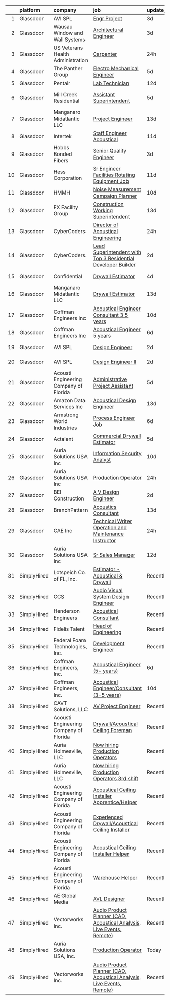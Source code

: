 

|    | platform    | company                                | job                                                                                                                                                                                                                                                                                                                                                                                                                                                                                                                                                                                                                                                                                                                                                                                                                                                                                                                                                                                                                                                                                                                                                                                                                                                                                                                                                                                                                       | update_time   | location                     |
|---:|:------------|:---------------------------------------|:--------------------------------------------------------------------------------------------------------------------------------------------------------------------------------------------------------------------------------------------------------------------------------------------------------------------------------------------------------------------------------------------------------------------------------------------------------------------------------------------------------------------------------------------------------------------------------------------------------------------------------------------------------------------------------------------------------------------------------------------------------------------------------------------------------------------------------------------------------------------------------------------------------------------------------------------------------------------------------------------------------------------------------------------------------------------------------------------------------------------------------------------------------------------------------------------------------------------------------------------------------------------------------------------------------------------------------------------------------------------------------------------------------------------------|:--------------|:-----------------------------|
|  1 | Glassdoor   | AVI SPL                                | [Engr Project](https://www.glassdoor.com/partner/jobListing.htm?pos=130&ao=1136043&s=58&guid=000001828168e0288a6342cfacb056e5&src=GD_JOB_AD&t=SR&vt=w&cs=1_1f0d420a&cb=1660028510653&jobListingId=1008055071854&jrtk=3-0-1ga0mho2qk269801-1ga0mho38i4kt800-7e5b952e4f35a52f-)                                                                                                                                                                                                                                                                                                                                                                                                                                                                                                                                                                                                                                                                                                                                                                                                                                                                                                                                                                                                                                                                                                                                             | 3d            | La Vista, NE                 |
|  2 | Glassdoor   | Wausau Window and Wall Systems         | [Architectural Engineer](https://www.glassdoor.com/partner/jobListing.htm?pos=120&ao=1136043&s=58&guid=000001828168e0288a6342cfacb056e5&src=GD_JOB_AD&t=SR&vt=w&cs=1_1955682c&cb=1660028510652&jobListingId=1008056165032&jrtk=3-0-1ga0mho2qk269801-1ga0mho38i4kt800-9c30225bfe76202c-)                                                                                                                                                                                                                                                                                                                                                                                                                                                                                                                                                                                                                                                                                                                                                                                                                                                                                                                                                                                                                                                                                                                                   | 3d            | Wausau, WI                   |
|  3 | Glassdoor   | US Veterans Health Administration      | [Carpenter](https://www.glassdoor.com/partner/jobListing.htm?pos=115&ao=1136043&s=58&guid=000001828168e0288a6342cfacb056e5&src=GD_JOB_AD&t=SR&vt=w&cs=1_8d94ebb9&cb=1660028510652&jobListingId=1008059879432&jrtk=3-0-1ga0mho2qk269801-1ga0mho38i4kt800-6af82a6384973c47-)                                                                                                                                                                                                                                                                                                                                                                                                                                                                                                                                                                                                                                                                                                                                                                                                                                                                                                                                                                                                                                                                                                                                                | 24h           | Salt Lake City, UT           |
|  4 | Glassdoor   | The Panther Group                      | [Electro Mechanical Engineer](https://www.glassdoor.com/partner/jobListing.htm?pos=109&ao=1110586&s=58&guid=000001828168e0288a6342cfacb056e5&src=GD_JOB_AD&t=SR&vt=w&ea=1&cs=1_89735cda&cb=1660028510651&jobListingId=1008050059048&cpc=6BF42D0955AE9A34&jrtk=3-0-1ga0mho2qk269801-1ga0mho38i4kt800-9bce4c443ee2930e--6NYlbfkN0CNPMheye81CzYnvunZY7yovNfSZKsgaMjzK-BTgXufI2fDZqb14OtID8EITmQy8dP78hRLJsh6iTajQqbvgwvBxltJ_9vqBoxt12fV9NNkJJ5TTAZhNVf6N1ZjLvXmUm0ZpLI7GSPFe2upSBoDuOcAykBCwlsAOt8C4PLhmJCcx70hWAcwIc5Ouq7mk0X4SUWKitu-NRNJ7VT3JR1pzmysPIv751iyT-0Gfn9cOYIhcFUCWIbKqOiYYQLN_uTwvrpqBu39_Znd7ETRk3-c_-j-IvwDWAh7y8894uVsj9MCQ8K1NOqGZmy88uaSLXoYn7yvQBCwFg_EjXpitIZbf0d2xlgsZd6MPDAQ1x8qRLBfBwHjf6J1THSXo4GDBEhtKz6c6Gp5MCYtRkAemB4Lwr0K7dgjmQWuRAS8vFB2Wbgj2LnISh08CfjEiiALeEskVvAU5iUZ3nbJb1FcuvXD72f8Z2UjeIzzhYedL0LQVpUL2Uq3rP2gcvuUv9atJn-ix6ggTikidLciIg%3D%3D)                                                                                                                                                                                                                                                                                                                                                                                                                                                                                                                                        | 5d            | Westford, MA                 |
|  5 | Glassdoor   | Pentair                                | [Lab Technician](https://www.glassdoor.com/partner/jobListing.htm?pos=104&ao=1110586&s=58&guid=000001828168e0288a6342cfacb056e5&src=GD_JOB_AD&t=SR&vt=w&ea=1&cs=1_f2047d33&cb=1660028510651&jobListingId=1008033061600&cpc=117F6BB3C9C96699&jrtk=3-0-1ga0mho2qk269801-1ga0mho38i4kt800-d847532aa3814301--6NYlbfkN0ArCD_RdrKpwdIL6cUcEsoiLNKhbTi0V3G9FrUpA1yUqRVbaITwEMEOPdXrJSDk3lQyKLLrCIQqVwDu0ake6JCZpfokyusxSLuS7D9rryeol33tBpumF6UBqLqqS-tU1tQxAVkdMD2tNC1kwhs04S_CLxdi0GmEWd7bJ_YBnPAmXuPmVcTtE88-y7p0LtpNAcDZ6CduYOz83vtAntYAc-d7dgezsFaS5BSFZLMk6ox5M0KBlywZQfBcF3KRFt4Qpa-hFKhYB4hESDyCbPLBNjszer2E-BHT16TVsZWypyOeEr_CQLiE-efteTyuZ4mMJ6HHaiZsj_asuTOedMA8cqzQm2Y2suL7_J3sfNdLqwswTKNkXvPuWu0ArXJUJO8kDX5jg9BPgz51xL3nTPJXAbR6cXQCWbcyyNy9XAud3agZ39tRzJIusUCAg3B9slYJ_DafFYq_JnPMz_e8jNUyOesl1fmIvEsqXbJOxCT0dBqzhyOgk_N-V6FRmJu0x91h3rOJ4IAxbNNnsg%3D%3D)                                                                                                                                                                                                                                                                                                                                                                                                                                                                                                                                                     | 12d           | Delavan, WI                  |
|  6 | Glassdoor   | Mill Creek Residential                 | [Assistant Superintendent](https://www.glassdoor.com/partner/jobListing.htm?pos=122&ao=1136043&s=58&guid=000001828168e0288a6342cfacb056e5&src=GD_JOB_AD&t=SR&vt=w&cs=1_5270f426&cb=1660028510653&jobListingId=1008050400046&jrtk=3-0-1ga0mho2qk269801-1ga0mho38i4kt800-c3db194cd1720982-)                                                                                                                                                                                                                                                                                                                                                                                                                                                                                                                                                                                                                                                                                                                                                                                                                                                                                                                                                                                                                                                                                                                                 | 5d            | Saint Petersburg, FL         |
|  7 | Glassdoor   | Manganaro Midatlantic  LLC             | [Project Engineer](https://www.glassdoor.com/partner/jobListing.htm?pos=101&ao=1110586&s=58&guid=000001828168e0288a6342cfacb056e5&src=GD_JOB_AD&t=SR&vt=w&ea=1&cs=1_19b59fa9&cb=1660028510650&jobListingId=1008030418645&cpc=8DC11E556441A3F3&jrtk=3-0-1ga0mho2qk269801-1ga0mho38i4kt800-500d17dba1d2b815--6NYlbfkN0CSBNOnuxzeKKpLLk6KnyES8NvdEH3lV6drVITrW4BR0tkduY4ry7gXWYSV_NtLeQ6fnjefROLSIJK3K7xizUFdG5FwaBRhgSgEMIqAQRM8tr2TVHEjtTzJzL55KcObj9IlcqoZf8g6KhJDKsl9C_qM2DGn8LRDu6s22hmGJ00M2DfCZhFA8O8ine_TKD3R4iSanwcqSwbhILIB0Amx-zMi34QhyFtsYlSm4ti4bE-TMfbJ8v-ARoMOq3aSF2HV6Fd7-22Cuqp4mLzf1jFIoc4fiwh_L5UJFfhhHy3LSAycQxl0su0VhtR3A_CcC1LPP8nEJ-3kf3SMi79O7yCtVc5p0ni2CXIRSkU9R40IZnPN0lEg8YiiStKspma_mAuhlNLeKenjfpNrdCpLthaHRjB1he-OqQIbJaGlBOP-eNnJRUTuBYQ4OluHSv0Lp5ADjQci25wzZFO-vDnwexd-ae-dyHNef8RKqROOuDmOg2R2qH5kF9Gfzwa4K5iUGS4ZQs8%3D)                                                                                                                                                                                                                                                                                                                                                                                                                                                                                                                                                                 | 13d           | Nashville, TN                |
|  8 | Glassdoor   | Intertek                               | [Staff Engineer   Acoustical](https://www.glassdoor.com/partner/jobListing.htm?pos=113&ao=1136043&s=58&guid=000001828168e0288a6342cfacb056e5&src=GD_JOB_AD&t=SR&vt=w&cs=1_9cbdda1f&cb=1660028510652&jobListingId=1008035773253&jrtk=3-0-1ga0mho2qk269801-1ga0mho38i4kt800-f7e00582da3f092d-)                                                                                                                                                                                                                                                                                                                                                                                                                                                                                                                                                                                                                                                                                                                                                                                                                                                                                                                                                                                                                                                                                                                              | 11d           | Cortland, NY                 |
|  9 | Glassdoor   | Hobbs Bonded Fibers                    | [Senior Quality Engineer](https://www.glassdoor.com/partner/jobListing.htm?pos=103&ao=1110586&s=58&guid=000001828168e0288a6342cfacb056e5&src=GD_JOB_AD&t=SR&vt=w&ea=1&cs=1_0bc7e4b7&cb=1660028510650&jobListingId=1008055590397&cpc=C5929E5B7816DBC0&jrtk=3-0-1ga0mho2qk269801-1ga0mho38i4kt800-b3f896da581e7073--6NYlbfkN0BHIfC1zsKGIu0R3teaIu8liT7fbRNLaQeDQfcPJweUK16HKW-DuQbylXQSYNtkf3wbIeUTaINlFTGXY2ouswaM_Xs3MqccYBV2Ss_EivXZgbeinn4kvekMMP19j08mhDSmnLgaSXDSUaU_zFnPMuwY2zEJ0WItf9eflg0wHWdgd3W78YlOIUNrZlvdV4O016mqTCn6etzJo_zG6ba6p68Sa5YoZ6p3CAuC6TwnmDFaTYcGh1iWrkCUwzOnQ0XoGh1E4-5WhW0BikvwJuqTXU_7tqtskTECrqdcHGquhVOT07wHa6CInmNG8G5yMA3e4zP-LH_2ABikb6Ma2AoftGFtZW21M4v08Qf7nYBthPUnzEen4iMZ6i0VderepqHBkb8K36WHeM4hsiU7-3oyOPxblrWVP8oduAoKEzaelc-5U86IvXY6mF4_GfnXscJS8wMoLtREPg1XfyJaVXaEfy1M-INVlbzLlPkCqGVd8KAZbbk2pIkH1ZfcBq-Bgc1kIEQhzNxlWpXGrw%3D%3D)                                                                                                                                                                                                                                                                                                                                                                                                                                                                                                                                            | 3d            | Waco, TX                     |
| 10 | Glassdoor   | Hess Corporation                       | [Sr Engineer Facilities   Rotating Equipment Job](https://www.glassdoor.com/partner/jobListing.htm?pos=124&ao=1136043&s=58&guid=000001828168e0288a6342cfacb056e5&src=GD_JOB_AD&t=SR&vt=w&cs=1_a088fae4&cb=1660028510653&jobListingId=1008036317859&jrtk=3-0-1ga0mho2qk269801-1ga0mho38i4kt800-765441f182e499fb-)                                                                                                                                                                                                                                                                                                                                                                                                                                                                                                                                                                                                                                                                                                                                                                                                                                                                                                                                                                                                                                                                                                          | 11d           | Minot, ND                    |
| 11 | Glassdoor   | HMMH                                   | [Noise Measurement Campaign Planner](https://www.glassdoor.com/partner/jobListing.htm?pos=129&ao=1136043&s=58&guid=000001828168e0288a6342cfacb056e5&src=GD_JOB_AD&t=SR&vt=w&ea=1&cs=1_9c40d5d4&cb=1660028510653&jobListingId=1008037699917&jrtk=3-0-1ga0mho2qk269801-1ga0mho38i4kt800-1168839ea92bc7ec-)                                                                                                                                                                                                                                                                                                                                                                                                                                                                                                                                                                                                                                                                                                                                                                                                                                                                                                                                                                                                                                                                                                                  | 10d           | Remote                       |
| 12 | Glassdoor   | FX Facility Group                      | [Construction Working Superintendent](https://www.glassdoor.com/partner/jobListing.htm?pos=108&ao=1110586&s=58&guid=000001828168e0288a6342cfacb056e5&src=GD_JOB_AD&t=SR&vt=w&ea=1&cs=1_b2fe3ac3&cb=1660028510651&jobListingId=1008030930314&cpc=608BEFD8E68346F1&jrtk=3-0-1ga0mho2qk269801-1ga0mho38i4kt800-33fe6bd1c45a9519--6NYlbfkN0CGveJGPqEcH9GwMKREKpVzG7THfQnFptBOK-FmsseVntJEP4XoUFGTbZl3XbktHPbr1mTlKeWjaVTr_RVBuKpUHsc2uf08poHUpLieTsZFx-bZZ3geGfV9xW_TLQa-fVcnQKZNMeX96nyhlE8VgZwBjq6zzPXAuP9FBgpnDnPXLMnibrQOvDDnJpkMUwRJy_5VY7XO0t0qqvELuGt6i7wT-aTSK0fCgJrOXJ5C_9qyrgG4iPzadYekD9duFFnhRbSakvZOgYr_53s6o7PXmuQPqPQp_iR6Hthnd466kNT5jO2WMcK2lV8_2MvBd09LiqWWT-AoPF_eRmc7kzHxcIxI6Ic5l-d-sBpp_UA0VxLg8FhEK-bulI2-Chmqj83XsSAbBSdiul019B0mqC3pZL_0DRnI3xJobW63M-n2S8VCyEVO8VkbSweFUZFqj5lr9cYXT0NJe-DmGue_ST0R2n8V6Qi2y1eYvUFSdiRLs2hmsXgd2c5R81FE9yqhjC1c0MTPNp8ou6zyyxxCpA3URTmfyBNatKb9Lio%3D)                                                                                                                                                                                                                                                                                                                                                                                                                                                                                                              | 13d           | Cincinnati, OH               |
| 13 | Glassdoor   | CyberCoders                            | [Director of Acoustical Engineering](https://www.glassdoor.com/partner/jobListing.htm?pos=110&ao=1110586&s=58&guid=000001828168e0288a6342cfacb056e5&src=GD_JOB_AD&t=SR&vt=w&ea=1&cs=1_1bca7146&cb=1660028510652&jobListingId=1008060676924&cpc=2CAED5C921A5F994&jrtk=3-0-1ga0mho2qk269801-1ga0mho38i4kt800-e3d6a86740961764--6NYlbfkN0CpFJQzrgRR8WqXWK1qKKEqALWJw739KlKqr2H-MSI4eoBlI4EFrmor2FYZMP3muM0Ub0ZhMW8URcfEHOeNtWsGkCFwYJYsN_yLJaOzythIKK4PM07dopxaT7cvIFhVYyZtVGWA7xrL1f8dxqI8nTWCzhS7YgABmjOig5pVhpHAcX5JXuVZ_W1jmUbaV9x3FAzsowMGkn1YE93eClGbzgdoH-efeScC1-1donHoOnz-M2fL_OWlP9XNlCEsLzqcIB-zfyk-HvoOJUHKH52vVqJDAkghP3JEbAEvgqq1uMvhCQPVKhYwUvOFWxk1GZO1tgjvkSeeiElOrVmHzh-Yedhxj5BbjO_NI3CmULslIW8wDM-kKcD04wSCr8-CuRhY4DEPtUHAVsuzPtRXg6OHjqaEeZwdg9aT_AC6rQGs3ksxvcL9IdOqIED6ZSscWFMAGUluC3fPllZhkmh6Mk_eIEx7j96CtlCxLSy_zAwVBLbuXzHq5lZfcmUlRqir0Xhl3k_fvuN_i0HNIaceeqFyKC7RRURGJNKx3omdP1c_z5x8LwhSUk4G2P9s9zjO1w06XKcGRBpZre2zRZr1gqObvtE4b_usK98tzFvJB_EgaoeD2arwYdDXwXrctPsL54jmdOMstUaTPsDprXsxjh6eyWj4w82KMCLA9WYY2jP_2eNYdkoxw5Uy_lrPNoOvIbShucR-2j8xhXu8zkQqG3Zc2YW-tx19Qo1a9EM7oG2g760zwYK2df8KdZit_eADhpEAuvYRwMsrECBe_kwVfZFQpvyL2uEM8OvljzJlbZvlpcTv-ZlRfvtzpdF1xbhsGtcoNo0Iz0YXpVtcAHibU01pHUT7KbNTLl_2bFkSH4MVQ9pU5uF17nO5gu3Fj7mCXRprV4qgZT7u8yr9XlE1pG-CWMy_A4cM1Nzn5rP4IK3KMpgffxtK7ksqDJawb-Jst6WgA0iwW9LBCObUhKYyiZvCnz9CLCb7AFEGHZNqXRoNezch3V4rf96kkV0gVyrg3iswDduViUtB8gb66g%3D%3D) | 24h           | Las Vegas, NV                |
| 14 | Glassdoor   | CyberCoders                            | [Lead Superintendent with Top 3 Residential Developer Builder](https://www.glassdoor.com/partner/jobListing.htm?pos=111&ao=1110586&s=58&guid=000001828168e0288a6342cfacb056e5&src=GD_JOB_AD&t=SR&vt=w&ea=1&cs=1_009cb379&cb=1660028510652&jobListingId=1008057340284&cpc=6FC5BA77C9A4CD78&jrtk=3-0-1ga0mho2qk269801-1ga0mho38i4kt800-3ecaa939d5e0e5d3--6NYlbfkN0CpFJQzrgRR8WqXWK1qKKEqALWJw739KlKqr2H-MSI4eoBlI4EFrmor2FYZMP3muM2pAkOmUab4-02FbdmD128f0d4WE0yhhaW_wGSJ1FDNNIwYgwVr9OmdrTiltJksSauvlzJKl7Q1zUhF9c79yjAsVCXD5xm-pThjbT5hBfrIZU_lmcyfOmtyzhJzfh7z-0kBHZuLdxjMZcU0Ct1opka-_987szq6-4pT7lXbnvy-ZyC1W6YE8r9TXXnPisEKfEzsAmqUI3pnu6BpS1RKSyxS0Y8Wqp9c1TI9CiFAiGz73z4-InDs_Nb2j56bzKObO5CEHKWtx0FCA1s3PQpjTRVOS0c2fT0e_X-jed8B8-Bp0d4k842wGaGILabhAm3Kvx_juQivZp-Y-Dn27S8xAEbNJtyVLNqZA-6mjfxlgqBBuZzEGdctgDT_LaW-dJS4Gh4DpbPrfRZmbqBzY9_wZDYCeuQWnRNjpNwk88WP4c2PWP4bjS6lLeRFiHasFB1sVcfRMrdEMA5WgWuUV3AsRztbMCCIgsOHvuin_blwIyFtuuLQKCq3KkC2TmMOibQToJr_ht8nIeUH2ZVcucDu-VeVZp5-a6o_xo6yibvy4k-vAmyK0q2jrMP6sJRjE6BRoMNb1gh4bhX4YpACzicd-NxD-qZg_Iu_spaNasNZBBlDE7Kc8Ircj8i_2S3vgUUxd5VRZpAT5GN8P7c_w2DiiUwrblstCn_3ui0p-xsNq3p1QIOXoWdubZ_sM8NbSkS6BIlBVCNRhxmMlswmYpJBVI_9jk9FJ3j8AgJTg8axFsqPxOnnqFXgGA4lxKEnzW5gU_tg2hIV55sXlPLu0odWOD7YwB0H2o7wd3KYgF02c5aBrPaiQJMAj5WUPHTIN64tvUYZsHF0pZAkFGocs_GHhpQe1NcX0L69tqOxak-23gJ9taolZlWTcEmtzwHN_R4y0xh954nkw5UfEs42Rs8O56GbCOPAoTTmYr9CYNAyzQh0ag%3D%3D)       | 2d            | Portland, OR                 |
| 15 | Glassdoor   | Confidential                           | [Drywall Estimator](https://www.glassdoor.com/partner/jobListing.htm?pos=106&ao=1110586&s=58&guid=000001828168e0288a6342cfacb056e5&src=GD_JOB_AD&t=SR&vt=w&ea=1&cs=1_775df676&cb=1660028510651&jobListingId=1008053799851&cpc=FD56AAAF1899B499&jrtk=3-0-1ga0mho2qk269801-1ga0mho38i4kt800-36661f6620554e25--6NYlbfkN0BBGG9LMNqL16EzDx9S3nKk4b6IwprgSJginr0DZD_oW-FI5qtWA8j26jMX6BC3EPepXpKcnEsRWTG6Wm_IghE1Z_PyAAt3vWIELJ3j2b5wjKdtWVZWGmRaZV9TfDae1OR50LfijcDZAuMsVJxO-XHtEUHmzfSCRHJiTiGAxqYKBMexc7y-nM13q8V-5fOdWR-Y5D2Et_uycDnEWt0HqyJI5P8JYFSa50SLmMAcLvg_ilmC5oP4A7hIwS3MeDSja_OiaawvBxWnnHEjyyLHAC1ioun6a9TqiCM2DGmPB6hwWx8C_-oINL0qZc9DN-Eybt_1F-NIrJ3joDpkszc4eDFX7lv4PxHtTtfAfLKZgk1ZUPT14_u0jGDwunB2GyGM78NJSPCnm5ZxoezRikaPuNzD83X1hAnoHE5yIsRcWCPhmJWuwU9AkMEwEyW3PQgljWbKu_yAtS08ps5a3OlVaadW99BFsOzrRHfjP9UBdqfq5jmPQmRjwMS8nnN6lyu7KBaVVYkrX6pnkQ%3D%3D)                                                                                                                                                                                                                                                                                                                                                                                                                                                                                                                                                  | 4d            | United States                |
| 16 | Glassdoor   | Manganaro Midatlantic  LLC             | [Drywall Estimator](https://www.glassdoor.com/partner/jobListing.htm?pos=107&ao=1110586&s=58&guid=000001828168e0288a6342cfacb056e5&src=GD_JOB_AD&t=SR&vt=w&ea=1&cs=1_5a0ff5bd&cb=1660028510651&jobListingId=1008030424358&cpc=C0FAF87ADD587446&jrtk=3-0-1ga0mho2qk269801-1ga0mho38i4kt800-1776ed132ebcda0b--6NYlbfkN0CSBNOnuxzeKKpLLk6KnyES8NvdEH3lV6drVITrW4BR0tkduY4ry7gX3lNWtiFs2ZRYx106NXYhOvsl-6HzJ7y3Fu78hfMSnzBSjsd91LTU_3D8nv7VfzLEbMt0TbJPjQyRaXtMEs7xw-l6uTqq5nw5VunLrvRUVh-I58nPTBtvCUcOnU4nKgIUZT0fzJ_6RdzsTpq6u9LWSA_1JKGQDUUvcSBZEG1bxstT51vCEwzJLcWBluZMX5eyxRMb66uI0bX8mMuIWrbDrItkVnWRAykYrO_FvTa6ukZqNtRqVKwVbNw9FeQq_6cHLdFlJcbL8piO7aXEUjTMXVXdRbHU_lwdSj-ZeIQOv3l-QwMiUikRIsTbt7oqYtaV6fTohllRupsEsqrovpTvOmBY4D9rl51NROcSDVkTM-tULteD-7c6rey5PH5W77nWukOKky90ngp9mQFTRpm3Kv1rB0jNFAR59HbRmAa1WIsA433-mqRZHVMDVFQw55LgRtqQayfS920%3D)                                                                                                                                                                                                                                                                                                                                                                                                                                                                                                                                                                | 13d           | Nashville, TN                |
| 17 | Glassdoor   | Coffman Engineers  Inc                 | [Acoustical Engineer Consultant  3 5 years ](https://www.glassdoor.com/partner/jobListing.htm?pos=121&ao=1136043&s=58&guid=000001828168e0288a6342cfacb056e5&src=GD_JOB_AD&t=SR&vt=w&ea=1&cs=1_40322439&cb=1660028510653&jobListingId=1008039070783&jrtk=3-0-1ga0mho2qk269801-1ga0mho38i4kt800-a5719d608c400af1-)                                                                                                                                                                                                                                                                                                                                                                                                                                                                                                                                                                                                                                                                                                                                                                                                                                                                                                                                                                                                                                                                                                          | 10d           | Duluth, GA                   |
| 18 | Glassdoor   | Coffman Engineers  Inc                 | [Acoustical Engineer  5  years ](https://www.glassdoor.com/partner/jobListing.htm?pos=114&ao=1136043&s=58&guid=000001828168e0288a6342cfacb056e5&src=GD_JOB_AD&t=SR&vt=w&ea=1&cs=1_b5edcc37&cb=1660028510652&jobListingId=1008049016392&jrtk=3-0-1ga0mho2qk269801-1ga0mho38i4kt800-79da6df14268a842-)                                                                                                                                                                                                                                                                                                                                                                                                                                                                                                                                                                                                                                                                                                                                                                                                                                                                                                                                                                                                                                                                                                                      | 6d            | San Diego, CA                |
| 19 | Glassdoor   | AVI SPL                                | [Design Engineer](https://www.glassdoor.com/partner/jobListing.htm?pos=117&ao=1136043&s=58&guid=000001828168e0288a6342cfacb056e5&src=GD_JOB_AD&t=SR&vt=w&cs=1_90ab56e2&cb=1660028510652&jobListingId=1008056756755&jrtk=3-0-1ga0mho2qk269801-1ga0mho38i4kt800-4b48a178716bcdb2-)                                                                                                                                                                                                                                                                                                                                                                                                                                                                                                                                                                                                                                                                                                                                                                                                                                                                                                                                                                                                                                                                                                                                          | 2d            | Schaumburg, IL               |
| 20 | Glassdoor   | AVI SPL                                | [Design Engineer II](https://www.glassdoor.com/partner/jobListing.htm?pos=128&ao=1136043&s=58&guid=000001828168e0288a6342cfacb056e5&src=GD_JOB_AD&t=SR&vt=w&cs=1_75b815ea&cb=1660028510653&jobListingId=1008056756880&jrtk=3-0-1ga0mho2qk269801-1ga0mho38i4kt800-92d86c32f00f1742-)                                                                                                                                                                                                                                                                                                                                                                                                                                                                                                                                                                                                                                                                                                                                                                                                                                                                                                                                                                                                                                                                                                                                       | 2d            | United States                |
| 21 | Glassdoor   | Acousti Engineering Company of Florida | [Administrative Project Assistant](https://www.glassdoor.com/partner/jobListing.htm?pos=119&ao=1136043&s=58&guid=000001828168e0288a6342cfacb056e5&src=GD_JOB_AD&t=SR&vt=w&ea=1&cs=1_d44b2754&cb=1660028510652&jobListingId=1008051311115&jrtk=3-0-1ga0mho2qk269801-1ga0mho38i4kt800-34df9f0c0ab8088e-)                                                                                                                                                                                                                                                                                                                                                                                                                                                                                                                                                                                                                                                                                                                                                                                                                                                                                                                                                                                                                                                                                                                    | 5d            | Miami, FL                    |
| 22 | Glassdoor   | Amazon Data Services  Inc              | [Acoustical Design Engineer](https://www.glassdoor.com/partner/jobListing.htm?pos=125&ao=1136043&s=58&guid=000001828168e0288a6342cfacb056e5&src=GD_JOB_AD&t=SR&vt=w&cs=1_041917b9&cb=1660028510653&jobListingId=1008031246602&jrtk=3-0-1ga0mho2qk269801-1ga0mho38i4kt800-bfcba6d97c845406-)                                                                                                                                                                                                                                                                                                                                                                                                                                                                                                                                                                                                                                                                                                                                                                                                                                                                                                                                                                                                                                                                                                                               | 13d           | Herndon, VA                  |
| 23 | Glassdoor   | Armstrong World Industries             | [Process Engineer Job](https://www.glassdoor.com/partner/jobListing.htm?pos=102&ao=1110586&s=58&guid=000001828168e0288a6342cfacb056e5&src=GD_JOB_AD&t=SR&vt=w&cs=1_76803e01&cb=1660028510649&jobListingId=1008047298220&cpc=98C5CF495BB9364F&jrtk=3-0-1ga0mho2qk269801-1ga0mho38i4kt800-45303b1623f4254f--6NYlbfkN0DAm8vvJJD9Y3Etb11EBkS-MujQulL42x3uS2fFnoqOvAdIC64HSWNxkyOxXDVyoGuvVXxPWZX9bn6KbXS71axgPOQTbjgVVUvGnkDPw2CekdGBttMMNxw9CvFadiuH3xjoFUoFWDLe4WFLBHx1Lvuf36al2yQ1RMC6yKop89i14GrXUPs21yBS-Slz86kElyd6Ynfljy57ya9wUHCKUXmFIP2f-mjNSmphswRhIOkB9zBkl_YfRx40BBhZcA6mfvqd7Vh7gmoTmI2BCWkPz2FPPRkG9_KYehCzlxVEag495jDbcBEWS0Wh6JpgDY1Mm8grqaPzgc6fakeRB3I1CUMImO01GmHCJCwjvJYX5fBmp2n3aTmdT3E98allA31VnlaxmH7A9hwBNMn6ydDL156X2028rmBxC8zJqzQfWFVCjvwlasOigUBgJLvKqIymoYDP6zNvwcSGUJLsmsvN7gywPrq0kF-Pyln9Y45vUTLkrzRhWOhwyG-iO3wtwDXySoyzRx8nlaIuO5xm7PHIuCAjMFlnhg4wECALBH4puNmYFzflC7gr_WGp)                                                                                                                                                                                                                                                                                                                                                                                                                                                                                                                | 6d            | Hilliard, OH                 |
| 24 | Glassdoor   | Actalent                               | [Commercial Drywall Estimator](https://www.glassdoor.com/partner/jobListing.htm?pos=112&ao=1110586&s=58&guid=000001828168e0288a6342cfacb056e5&src=GD_JOB_AD&t=SR&vt=w&ea=1&cs=1_b787edc1&cb=1660028510652&jobListingId=1008051424035&cpc=334ABAF5D42DC775&jrtk=3-0-1ga0mho2qk269801-1ga0mho38i4kt800-c8f4554132cb81d0--6NYlbfkN0ChYVx_I3yfZ_JDY3EFoivtqvi_stwnZ_kRt8Dowt_l_d1ydueao4NE-oUleRJ4yhgr53SPnLiGEK8f8OLMlO7dS9jUQqunhAh_V4a9O9BHe7nduiz60nr_KloVrdt8sc1ftLUG0LucSwysCiq5vutQwSjqHFNFNFSmpgBwl1v-DbnUYQ0W975MphY8gIIYK5Wne0LNo5Uq6qestO7wcSb83vV7WdXI19XIH4Z1rgmTn0ZnNlbhuZ4AfgVdtZTk1wf5C2WYe0rTxAJ49qvBQPASpGC5hIIGl_O2mRhH7bK36xgEofA_Iw5DtTKIPYfoVOoNLpO-cmbHUbGv0t_RdDKL-xoHswZ5Gw_XwntGTal0FewJ1QtmpKqt61C_N3lfQWKqZzNVVWR8fUdd1KkJzbH1b89PQ4BLd7D6fBoHbP4p1G_tevvZIE4ubOYb-xEVq9nMdbttuJWeT18BTdVDCLO3VJyp6AeS3SLemw7MtyhQx2pFH4C-5Zu5Q0WU_0BTWFxENbZoOUew1kQx7vKmAehZKVkVRc5-weT60HcW9kRYNYVWqBletD86TOWPtWaguzc1lhayqxnaNPJITBC60oznt-Qn6Yrpgc0p_Tyn1YmR4W9fLJw--ET-Y5KGbs60UTMwIA_IPDZOr4dTVOh5jRu_KX1aWO4-vrvvM9c9nLYYUHRbVKxhYt30dSNLJuTBPjvBiAvOzTmwSbBqYhx5MLGMIJPvulIyfgMEH25vruJg2CdQvS-fjUueaHKinOXidzDlwXlDm_axjgjru7w016XmEF0LHRPBMP9XSTpD0MtUlBi35RjB56kwuaJ9oyrJ0gaQ03YSKlRJxVsnleTX03VPx8H8aWMozXEZwVX1EML6i7JEiGStCgPE1zk88pxZG2XgRQiuZ5N9QuEN1_F4ByBWBmZ-27cGP2ZsWLHMRI3PYgVPDlMBiMARn1DeeJHiu8ReVZYSCnqs-PUtEbe10X1l2gUxHhgR3AE%3D)                                                     | 5d            | Colorado Springs, CO         |
| 25 | Glassdoor   | Auria Solutions USA  Inc               | [Information Security Analyst](https://www.glassdoor.com/partner/jobListing.htm?pos=118&ao=1136043&s=58&guid=000001828168e0288a6342cfacb056e5&src=GD_JOB_AD&t=SR&vt=w&ea=1&cs=1_a199b62f&cb=1660028510652&jobListingId=1008038353277&jrtk=3-0-1ga0mho2qk269801-1ga0mho38i4kt800-130add17ac7ba850-)                                                                                                                                                                                                                                                                                                                                                                                                                                                                                                                                                                                                                                                                                                                                                                                                                                                                                                                                                                                                                                                                                                                        | 10d           | Southfield, MI               |
| 26 | Glassdoor   | Auria Solutions USA  Inc               | [Production Operator](https://www.glassdoor.com/partner/jobListing.htm?pos=105&ao=1110586&s=58&guid=000001828168e0288a6342cfacb056e5&src=GD_JOB_AD&t=SR&vt=w&ea=1&cs=1_730034a2&cb=1660028510651&jobListingId=1008060684985&cpc=F5E96E35A1725171&jrtk=3-0-1ga0mho2qk269801-1ga0mho38i4kt800-8d5f733be88e8d39--6NYlbfkN0CHpSnjIPxMtekS58WZl5Olhjo2iWL5RjE_Boe0ccr3Ft9slSUHXB-2ODzxZCWSwX7-WF35U182xSZHdZJcSkkG-kzHUW5OXuVeYJyn_by7iQvxfamDf3nWXWaGshWP3pwN_JP-Qw2blU8-h4AoBG1IGytw5zRwzyWS4MJEWuk_z-gLOXPQy9a6aEAG34szkkiTIaMoGdoef_3rAMm1Urask5C9kbXtBmKyWgzCYezNx1zjnaXvqc_5ZeyT7n0vwgKREvtax1Gxyn5GzHhSpCj5loJgGMqGMVuGgdNGAWdwRGRPDNY2ubGB8mjlXWdvIzd3-sy9qr28RtQeEsvp2Y6GDWB8nghKIsuSaqeNbs11s04Bh4Lg2pwDQ0AY-fWTW2TqCEQTKvQ7qrYt_IZiWsAuqGLRZMJCtwbXPYM6pGm2nbICm538oNcbdH49F0RiI4m1PEuRnBfuP9it2Bxg2fq8kbW5RjouOJfyfiEnCykSe8SDl60pbYmBotD8GY2QZ7M%3D)                                                                                                                                                                                                                                                                                                                                                                                                                                                                                                                                                              | 24h           | Old Fort, NC                 |
| 27 | Glassdoor   | BEI Construction                       | [A V Design Engineer](https://www.glassdoor.com/partner/jobListing.htm?pos=123&ao=1136043&s=58&guid=000001828168e0288a6342cfacb056e5&src=GD_JOB_AD&t=SR&vt=w&ea=1&cs=1_1a94acd1&cb=1660028510653&jobListingId=1008057176160&jrtk=3-0-1ga0mho2qk269801-1ga0mho38i4kt800-b339cf15d0cd455b-)                                                                                                                                                                                                                                                                                                                                                                                                                                                                                                                                                                                                                                                                                                                                                                                                                                                                                                                                                                                                                                                                                                                                 | 2d            | San Leandro, CA              |
| 28 | Glassdoor   | BranchPattern                          | [Acoustics Consultant](https://www.glassdoor.com/partner/jobListing.htm?pos=126&ao=1136043&s=58&guid=000001828168e0288a6342cfacb056e5&src=GD_JOB_AD&t=SR&vt=w&ea=1&cs=1_0594b4a4&cb=1660028510653&jobListingId=1008029956530&jrtk=3-0-1ga0mho2qk269801-1ga0mho38i4kt800-3374fb33da672227-)                                                                                                                                                                                                                                                                                                                                                                                                                                                                                                                                                                                                                                                                                                                                                                                                                                                                                                                                                                                                                                                                                                                                | 13d           | Kansas City, MO              |
| 29 | Glassdoor   | CAE Inc                                | [Technical Writer Operation and Maintenance Instructor](https://www.glassdoor.com/partner/jobListing.htm?pos=116&ao=1136043&s=58&guid=000001828168e0288a6342cfacb056e5&src=GD_JOB_AD&t=SR&vt=w&ea=1&cs=1_07de153c&cb=1660028510652&jobListingId=1008060322019&jrtk=3-0-1ga0mho2qk269801-1ga0mho38i4kt800-be9b4963ab4d262e-)                                                                                                                                                                                                                                                                                                                                                                                                                                                                                                                                                                                                                                                                                                                                                                                                                                                                                                                                                                                                                                                                                               | 24h           | Tampa, FL                    |
| 30 | Glassdoor   | Auria Solutions USA  Inc               | [Sr  Sales Manager](https://www.glassdoor.com/partner/jobListing.htm?pos=127&ao=1136043&s=58&guid=000001828168e0288a6342cfacb056e5&src=GD_JOB_AD&t=SR&vt=w&ea=1&cs=1_0ec88b55&cb=1660028510653&jobListingId=1008032765025&jrtk=3-0-1ga0mho2qk269801-1ga0mho38i4kt800-0dbf309e2466d728-)                                                                                                                                                                                                                                                                                                                                                                                                                                                                                                                                                                                                                                                                                                                                                                                                                                                                                                                                                                                                                                                                                                                                   | 12d           | Southfield, MI               |
| 31 | SimplyHired | Lotspeich Co. of FL, Inc.              | [Estimator - Acoustical & Drywall](https://www.simplyhired.com/job/xGGVaTTelByRUZNDcdARG-Wf0QgBsWV6Gf74SlmZx1odPHILFMUk6A?q=acoustical+engineering)                                                                                                                                                                                                                                                                                                                                                                                                                                                                                                                                                                                                                                                                                                                                                                                                                                                                                                                                                                                                                                                                                                                                                                                                                                                                       | Recently      | West Palm Beach, FL          |
| 32 | SimplyHired | CCS                                    | [Audio Visual System Design Engineer](https://www.simplyhired.com/job/ary5z9j2es4oPMAOjusLJHyf7K-36e4_CuOld61njGzpItTv9_0cKA?q=acoustical+engineering)                                                                                                                                                                                                                                                                                                                                                                                                                                                                                                                                                                                                                                                                                                                                                                                                                                                                                                                                                                                                                                                                                                                                                                                                                                                                    | Recently      | Denver, CO                   |
| 33 | SimplyHired | Henderson Engineers                    | [Acoustical Consultant](https://www.simplyhired.com/job/eUozg0COUTagAe9IZamS1zUaMXCsMz97T7hC9QAJ6Yf6SNVhzyiIkg?q=acoustical+engineering)                                                                                                                                                                                                                                                                                                                                                                                                                                                                                                                                                                                                                                                                                                                                                                                                                                                                                                                                                                                                                                                                                                                                                                                                                                                                                  | Recently      | United States                |
| 34 | SimplyHired | Fidelis Talent                         | [Head of Engineering](https://www.simplyhired.com/job/75740YUB2VMAxmcDry4xo-tOU8V2pe0LQMLp3M5i0gMny7elLUjDAw?q=acoustical+engineering)                                                                                                                                                                                                                                                                                                                                                                                                                                                                                                                                                                                                                                                                                                                                                                                                                                                                                                                                                                                                                                                                                                                                                                                                                                                                                    | Recently      | Naples, FL                   |
| 35 | SimplyHired | Federal Foam Technologies, Inc.        | [Development Engineer](https://www.simplyhired.com/job/OZRL5QxFyiVH1G9AWySM02YHcEKgtv3NlEZpMASq0VP6DsB2Xse8nA?q=acoustical+engineering)                                                                                                                                                                                                                                                                                                                                                                                                                                                                                                                                                                                                                                                                                                                                                                                                                                                                                                                                                                                                                                                                                                                                                                                                                                                                                   | Recently      | New Richmond, WI             |
| 36 | SimplyHired | Coffman Engineers, Inc.                | [Acoustical Engineer (5+ years)](https://www.simplyhired.com/job/41tWoBJcKrR8QUvQL1EiSHWSTKwAGkBvZPZm29tgw-z1X2I1xOD9kA?q=acoustical+engineering)                                                                                                                                                                                                                                                                                                                                                                                                                                                                                                                                                                                                                                                                                                                                                                                                                                                                                                                                                                                                                                                                                                                                                                                                                                                                         | 6d            | San Diego, CA                |
| 37 | SimplyHired | Coffman Engineers, Inc.                | [Acoustical Engineer/Consultant (3-5 years)](https://www.simplyhired.com/job/tWylChx6-Kkkx-pcoZXHTrg410Cuqq1AXpmnjmIdpJCYt7E55_oHZw?q=acoustical+engineering)                                                                                                                                                                                                                                                                                                                                                                                                                                                                                                                                                                                                                                                                                                                                                                                                                                                                                                                                                                                                                                                                                                                                                                                                                                                             | 10d           | Duluth, GA +2 locations      |
| 38 | SimplyHired | CAVT Solutions, LLC                    | [AV Project Engineer](https://www.simplyhired.com/job/QyWO_lH0zp6hiPORvJqW7dv6dQq72igDnDnDg_0tKpIYvAC65Ytwmg?q=acoustical+engineering)                                                                                                                                                                                                                                                                                                                                                                                                                                                                                                                                                                                                                                                                                                                                                                                                                                                                                                                                                                                                                                                                                                                                                                                                                                                                                    | Recently      | North Andover, MA            |
| 39 | SimplyHired | Acousti Engineering Company of Florida | [Drywall/Acoustical Ceiling Foreman](https://www.simplyhired.com/job/Jqv-dCZM84Q4yO733LF2UD838W5dIq6Paz4NwYgwmmfpu_LL9mjUyw?q=acoustical+engineering)                                                                                                                                                                                                                                                                                                                                                                                                                                                                                                                                                                                                                                                                                                                                                                                                                                                                                                                                                                                                                                                                                                                                                                                                                                                                     | Recently      | Cocoa, FL                    |
| 40 | SimplyHired | Auria Holmesville, LLC                 | [Now hiring Production Operators](https://www.simplyhired.com/job/rm_mRC2I9bz8ea5-bUND2lYkIatsz62st8JcOJegkfvaBeYMshoYxQ?q=acoustical+engineering)                                                                                                                                                                                                                                                                                                                                                                                                                                                                                                                                                                                                                                                                                                                                                                                                                                                                                                                                                                                                                                                                                                                                                                                                                                                                        | Recently      | Holmesville, OH              |
| 41 | SimplyHired | Auria Holmesville, LLC                 | [Now hiring Production Operators 3rd shift](https://www.simplyhired.com/job/bB-eQTC99Mt7S8ZFkDWqaDfVKWNtIn2kTNaLqxo4fja309fbkrXzGg?q=acoustical+engineering)                                                                                                                                                                                                                                                                                                                                                                                                                                                                                                                                                                                                                                                                                                                                                                                                                                                                                                                                                                                                                                                                                                                                                                                                                                                              | Recently      | Holmesville, OH              |
| 42 | SimplyHired | Acousti Engineering Company of Florida | [Acoustical Ceiling Installer Apprentice/Helper](https://www.simplyhired.com/job/DgX4ksdWI8iOVl99FEu9vWiXEr4rmVhWDZU0zrOWCE9gnqKRahlX1w?q=acoustical+engineering)                                                                                                                                                                                                                                                                                                                                                                                                                                                                                                                                                                                                                                                                                                                                                                                                                                                                                                                                                                                                                                                                                                                                                                                                                                                         | Recently      | Alachua, FL +3 locations     |
| 43 | SimplyHired | Acousti Engineering Company of Florida | [Experienced Drywall/Acoustical Ceiling Installer](https://www.simplyhired.com/job/2Ebp35hKCI5-LKCAryR96pfojVZVQqofhuT2MLVStN9Z1el5tG_68A?q=acoustical+engineering)                                                                                                                                                                                                                                                                                                                                                                                                                                                                                                                                                                                                                                                                                                                                                                                                                                                                                                                                                                                                                                                                                                                                                                                                                                                       | Recently      | Cocoa, FL                    |
| 44 | SimplyHired | Acousti Engineering Company of Florida | [Acoustical Ceiling Installer Helper](https://www.simplyhired.com/job/v5Jp_0YuJSJU-HTWb2gSD60OYOwsV1iUG4QZ2COLte8cfn1f4DhXfg?q=acoustical+engineering)                                                                                                                                                                                                                                                                                                                                                                                                                                                                                                                                                                                                                                                                                                                                                                                                                                                                                                                                                                                                                                                                                                                                                                                                                                                                    | Recently      | Tallahassee, FL +5 locations |
| 45 | SimplyHired | Acousti Engineering Company of Florida | [Warehouse Helper](https://www.simplyhired.com/job/ODAfnW334MWBZccwG7LH29V24bX7zKHktPR-tYcF690ztKa9BIsfSw?q=acoustical+engineering)                                                                                                                                                                                                                                                                                                                                                                                                                                                                                                                                                                                                                                                                                                                                                                                                                                                                                                                                                                                                                                                                                                                                                                                                                                                                                       | Recently      | Tallahassee, FL              |
| 46 | SimplyHired | AE Global Media                        | [AVL Designer](https://www.simplyhired.com/job/uXTiuZaUOUC3A-Cm9xz-zwkZX0-usz6k-wJkIJ5RQEmDdrYZ2FPq-A?q=acoustical+engineering)                                                                                                                                                                                                                                                                                                                                                                                                                                                                                                                                                                                                                                                                                                                                                                                                                                                                                                                                                                                                                                                                                                                                                                                                                                                                                           | Recently      | Charlotte, NC                |
| 47 | SimplyHired | Vectorworks Inc.                       | [Audio Product Planner (CAD, Acoustical Analysis, Live Events, Remote)](https://www.simplyhired.com/job/E5uA4eEtjE3Tya_IrOpPKicSbSUt30SxoOGrwiAQ-0BqUuKs5xj0gw?q=acoustical+engineering)                                                                                                                                                                                                                                                                                                                                                                                                                                                                                                                                                                                                                                                                                                                                                                                                                                                                                                                                                                                                                                                                                                                                                                                                                                  | Recently      | United States                |
| 48 | SimplyHired | Auria Solutions USA, Inc.              | [Production Operator](https://www.simplyhired.com/job/gLbVc0or9DDNk9UjJOnqtY5EDvbJrwtbTKESpsYUOSFr-38H2N2nGw?q=acoustical+engineering)                                                                                                                                                                                                                                                                                                                                                                                                                                                                                                                                                                                                                                                                                                                                                                                                                                                                                                                                                                                                                                                                                                                                                                                                                                                                                    | Today         | Old Fort, NC                 |
| 49 | SimplyHired | Vectorworks Inc.                       | [Audio Product Planner (CAD, Acoustical Analysis, Live Events, Remote)](https://www.simplyhired.com/job/E5uA4eEtjE3Tya_IrOpPKicSbSUt30SxoOGrwiAQ-0BqUuKs5xj0gw?q=acoustical+engineering)                                                                                                                                                                                                                                                                                                                                                                                                                                                                                                                                                                                                                                                                                                                                                                                                                                                                                                                                                                                                                                                                                                                                                                                                                                  | Recently      | United States                |